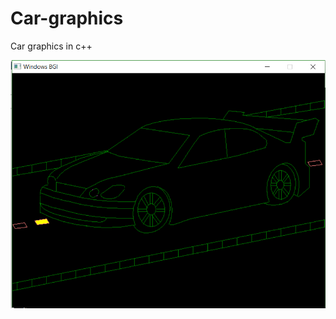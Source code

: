 # Car-graphics
Car graphics in c++

![car-graphics](https://github.com/SubarnaKhadka/Car-graphics/blob/main/c%2B%2Bgraphics.PNG)
